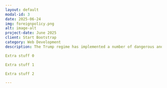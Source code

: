 ```yaml
---
layout: default
modal-id: 3
date: 2025-06-24
img: foreignpolicy.png
alt: image-alt
project-date: June 2025
client: Start Bootstrap
category: Web Development
description: The Trump regime has implemented a number of dangerous and unethical foreing policy decisions. These including betraying the Ukrainian democracy, levying tariffs against US allies, and cutting USAID funding, which has led to the deaths of an estimated 300,000 people (mostly children). Below you will find a list of atrocities that the administration has either carried out or been complicit in. 

Extra stuff 0

Extra stuff 1

Extra stuff 2

---
```




